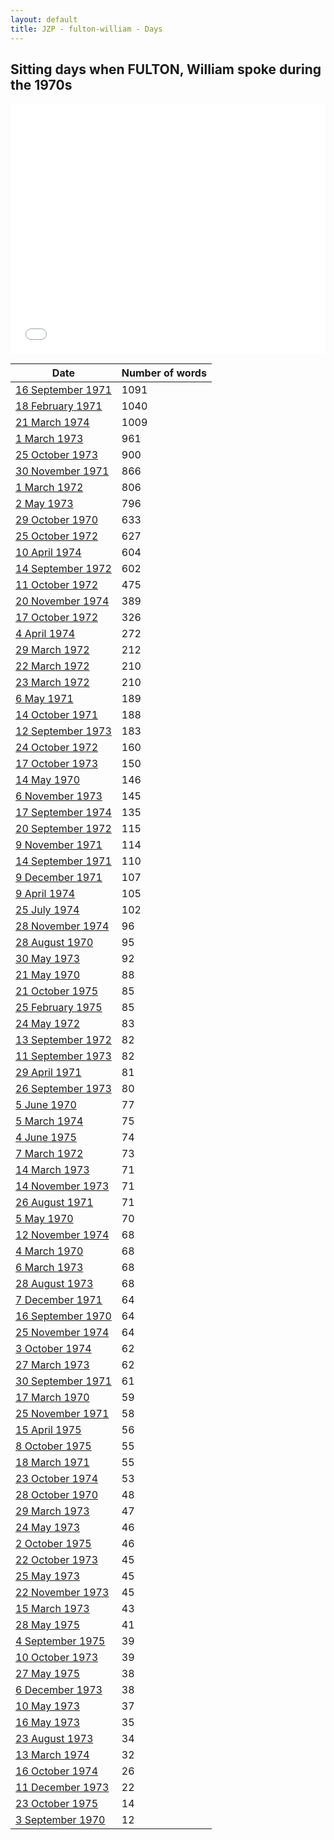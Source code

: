 ```yaml
---
layout: default
title: JZP - fulton-william - Days
---
```

## Sitting days when FULTON, William spoke during the 1970s

<iframe width="100%" height="400" frameborder="0" scrolling="no" src="//plot.ly/~wragge/1329.embed"></iframe>

| Date | Number of words |
|--------------|----------------|
|[16 September 1971](https://historichansard.net/hofreps/1971/19710916_reps_27_hor73/)|1091|
|[18 February 1971](https://historichansard.net/hofreps/1971/19710218_reps_27_hor71/)|1040|
|[21 March 1974](https://historichansard.net/hofreps/1974/19740321_reps_28_hor88/)|1009|
|[1 March 1973](https://historichansard.net/hofreps/1973/19730301_reps_28_hor82/)|961|
|[25 October 1973](https://historichansard.net/hofreps/1973/19731025_reps_28_hor86/)|900|
|[30 November 1971](https://historichansard.net/hofreps/1971/19711130_reps_27_hor75/)|866|
|[1 March 1972](https://historichansard.net/hofreps/1972/19720301_reps_27_hor76/)|806|
|[2 May 1973](https://historichansard.net/hofreps/1973/19730502_reps_28_hor83/)|796|
|[29 October 1970](https://historichansard.net/hofreps/1970/19701029_reps_27_hor70/)|633|
|[25 October 1972](https://historichansard.net/hofreps/1972/19721025_reps_27_hor81/)|627|
|[10 April 1974](https://historichansard.net/hofreps/1974/19740410_reps_28_hor88/)|604|
|[14 September 1972](https://historichansard.net/hofreps/1972/19720914_reps_27_hor80/)|602|
|[11 October 1972](https://historichansard.net/hofreps/1972/19721011_reps_27_hor81/)|475|
|[20 November 1974](https://historichansard.net/hofreps/1974/19741120_reps_29_hor92/)|389|
|[17 October 1972](https://historichansard.net/hofreps/1972/19721017_reps_27_hor81/)|326|
|[4 April 1974](https://historichansard.net/hofreps/1974/19740404_reps_28_hor88/)|272|
|[29 March 1972](https://historichansard.net/hofreps/1972/19720329_reps_27_hor77/)|212|
|[22 March 1972](https://historichansard.net/hofreps/1972/19720322_reps_27_hor76/)|210|
|[23 March 1972](https://historichansard.net/hofreps/1972/19720323_reps_27_hor76/)|210|
|[6 May 1971](https://historichansard.net/hofreps/1971/19710506_reps_27_hor72/)|189|
|[14 October 1971](https://historichansard.net/hofreps/1971/19711014_reps_27_hor74/)|188|
|[12 September 1973](https://historichansard.net/hofreps/1973/19730912_reps_28_hor85/)|183|
|[24 October 1972](https://historichansard.net/hofreps/1972/19721024_reps_27_hor81/)|160|
|[17 October 1973](https://historichansard.net/hofreps/1973/19731017_reps_28_hor86/)|150|
|[14 May 1970](https://historichansard.net/hofreps/1970/19700514_reps_27_hor67/)|146|
|[6 November 1973](https://historichansard.net/hofreps/1973/19731106_reps_28_hor86/)|145|
|[17 September 1974](https://historichansard.net/hofreps/1974/19740917_reps_29_hor90/)|135|
|[20 September 1972](https://historichansard.net/hofreps/1972/19720920_reps_27_hor80/)|115|
|[9 November 1971](https://historichansard.net/hofreps/1971/19711109_reps_27_hor75/)|114|
|[14 September 1971](https://historichansard.net/hofreps/1971/19710914_reps_27_hor73/)|110|
|[9 December 1971](https://historichansard.net/hofreps/1971/19711209_reps_27_hor75/)|107|
|[9 April 1974](https://historichansard.net/hofreps/1974/19740409_reps_28_hor88/)|105|
|[25 July 1974](https://historichansard.net/hofreps/1974/19740725_reps_29_hor89/)|102|
|[28 November 1974](https://historichansard.net/hofreps/1974/19741128_reps_29_hor92/)|96|
|[28 August 1970](https://historichansard.net/hofreps/1970/19700828_reps_27_hor69/)|95|
|[30 May 1973](https://historichansard.net/hofreps/1973/19730530_reps_28_hor84/)|92|
|[21 May 1970](https://historichansard.net/hofreps/1970/19700521_reps_27_hor67/)|88|
|[21 October 1975](https://historichansard.net/hofreps/1975/19751021_reps_29_hor97/)|85|
|[25 February 1975](https://historichansard.net/hofreps/1975/19750225_reps_29_hor93/)|85|
|[24 May 1972](https://historichansard.net/hofreps/1972/19720524_reps_27_hor78/)|83|
|[13 September 1972](https://historichansard.net/hofreps/1972/19720913_reps_27_hor80/)|82|
|[11 September 1973](https://historichansard.net/hofreps/1973/19730911_REPS_28_HoR85b/)|82|
|[29 April 1971](https://historichansard.net/hofreps/1971/19710429_reps_27_hor72/)|81|
|[26 September 1973](https://historichansard.net/hofreps/1973/19730926_reps_28_hor85/)|80|
|[5 June 1970](https://historichansard.net/hofreps/1970/19700605_reps_27_hor68/)|77|
|[5 March 1974](https://historichansard.net/hofreps/1974/19740305_REPS_28_HoR88/)|75|
|[4 June 1975](https://historichansard.net/hofreps/1975/19750604_reps_29_hor95/)|74|
|[7 March 1972](https://historichansard.net/hofreps/1972/19720307_reps_27_hor76/)|73|
|[14 March 1973](https://historichansard.net/hofreps/1973/19730314_reps_28_hor82/)|71|
|[14 November 1973](https://historichansard.net/hofreps/1973/19731114_reps_28_hor86/)|71|
|[26 August 1971](https://historichansard.net/hofreps/1971/19710826_reps_27_hor73/)|71|
|[5 May 1970](https://historichansard.net/hofreps/1970/19700505_reps_27_hor67/)|70|
|[12 November 1974](https://historichansard.net/hofreps/1974/19741112_reps_29_hor91/)|68|
|[4 March 1970](https://historichansard.net/hofreps/1970/19700304_reps_27_hor66/)|68|
|[6 March 1973](https://historichansard.net/hofreps/1973/19730306_reps_28_hor82/)|68|
|[28 August 1973](https://historichansard.net/hofreps/1973/19730828_reps_28_hor85/)|68|
|[7 December 1971](https://historichansard.net/hofreps/1971/19711207_reps_27_hor75/)|64|
|[16 September 1970](https://historichansard.net/hofreps/1970/19700916_reps_27_hor69/)|64|
|[25 November 1974](https://historichansard.net/hofreps/1974/19741125_reps_29_hor92/)|64|
|[3 October 1974](https://historichansard.net/hofreps/1974/19741003_reps_29_hor90/)|62|
|[27 March 1973](https://historichansard.net/hofreps/1973/19730327_reps_28_hor82/)|62|
|[30 September 1971](https://historichansard.net/hofreps/1971/19710930_reps_27_hor74/)|61|
|[17 March 1970](https://historichansard.net/hofreps/1970/19700317_reps_27_hor66/)|59|
|[25 November 1971](https://historichansard.net/hofreps/1971/19711125_reps_27_hor75/)|58|
|[15 April 1975](https://historichansard.net/hofreps/1975/19750415_reps_29_hor94/)|56|
|[8 October 1975](https://historichansard.net/hofreps/1975/19751008_reps_29_hor97/)|55|
|[18 March 1971](https://historichansard.net/hofreps/1971/19710318_reps_27_hor71/)|55|
|[23 October 1974](https://historichansard.net/hofreps/1974/19741023_reps_29_hor91/)|53|
|[28 October 1970](https://historichansard.net/hofreps/1970/19701028_reps_27_hor70/)|48|
|[29 March 1973](https://historichansard.net/hofreps/1973/19730329_reps_28_hor82/)|47|
|[24 May 1973](https://historichansard.net/hofreps/1973/19730524_reps_28_hor84/)|46|
|[2 October 1975](https://historichansard.net/hofreps/1975/19751002_reps_29_hor96/)|46|
|[22 October 1973](https://historichansard.net/hofreps/1973/19731022_reps_28_hor86/)|45|
|[25 May 1973](https://historichansard.net/hofreps/1973/19730525_reps_28_hor84/)|45|
|[22 November 1973](https://historichansard.net/hofreps/1973/19731122_reps_28_hor87/)|45|
|[15 March 1973](https://historichansard.net/hofreps/1973/19730315_reps_28_hor82/)|43|
|[28 May 1975](https://historichansard.net/hofreps/1975/19750528_reps_29_hor95/)|41|
|[4 September 1975](https://historichansard.net/hofreps/1975/19750904_reps_29_hor96/)|39|
|[10 October 1973](https://historichansard.net/hofreps/1973/19731010_reps_28_hor86/)|39|
|[27 May 1975](https://historichansard.net/hofreps/1975/19750527_reps_29_hor95/)|38|
|[6 December 1973](https://historichansard.net/hofreps/1973/19731206_reps_28_hor87/)|38|
|[10 May 1973](https://historichansard.net/hofreps/1973/19730510_reps_28_hor83/)|37|
|[16 May 1973](https://historichansard.net/hofreps/1973/19730516_reps_28_hor84/)|35|
|[23 August 1973](https://historichansard.net/hofreps/1973/19730823_reps_28_hor85/)|34|
|[13 March 1974](https://historichansard.net/hofreps/1974/19740313_reps_28_hor88/)|32|
|[16 October 1974](https://historichansard.net/hofreps/1974/19741016_reps_29_hor91/)|26|
|[11 December 1973](https://historichansard.net/hofreps/1973/19731211_reps_28_hor87/)|22|
|[23 October 1975](https://historichansard.net/hofreps/1975/19751023_reps_29_hor97/)|14|
|[3 September 1970](https://historichansard.net/hofreps/1970/19700903_reps_27_hor69/)|12|
